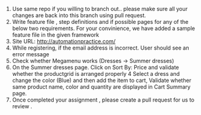 1. Use same repo if you willing to branch out.. please make sure all your changes are back into this branch using pull request.
2. Write feature file , step definitions and if possible pages for any of the below two requirements. For your convinience, we have added a sample feature file in the given framework
3. Site URL: http://automationpractice.com/
4. While registering, if the email address is incorrect. User should see an error message
5. Check whether Megamenu works (Dresses -> Summer dresses)
6. On the Summer dresses page. Click on Sort By: Price and validate whether the productgrid is arranged properly 4 Select a dress and change the color (Blue) and then add the item to cart, Validate    whether same product name, color and quantity are displayed in Cart Summary page.
7. Once completed your assignment , please create a pull request for us to review .
